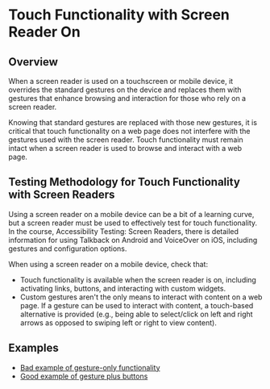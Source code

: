# Touch Functionality with Screen Reader On

## Overview

When a screen reader is used on a touchscreen or mobile device, it overrides the standard gestures on the device and replaces them with gestures that enhance browsing and interaction for those who rely on a screen reader.

Knowing that standard gestures are replaced with those new gestures, it is critical that touch functionality on a web page does not interfere with the gestures used with the screen reader. Touch functionality must remain intact when a screen reader is used to browse and interact with a web page.

## Testing Methodology for Touch Functionality with Screen Readers

Using a screen reader on a mobile device can be a bit of a learning curve, but a screen reader must be used to effectively test for touch functionality. In the course, Accessibility Testing: Screen Readers, there is detailed information for using Talkback on Android and VoiceOver on iOS, including gestures and configuration options.

When using a screen reader on a mobile device, check that:

- Touch functionality is available when the screen reader is on, including activating links, buttons, and interacting with custom widgets.
- Custom gestures aren't the only means to interact with content on a web page. If a gesture can be used to interact with content, a touch-based alternative is provided (e.g., being able to select/click on left and right arrows as opposed to swiping left or right to view content).

## Examples

- [Bad example of gesture-only functionality](https://dequeuniversity.com/assets/html/module-input-methods/gestures/bad.html)
- [Good example of gesture plus buttons](https://dequeuniversity.com/assets/html/module-input-methods/gestures/good.html)
